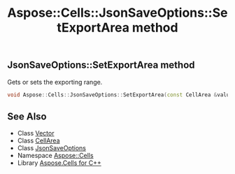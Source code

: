 ﻿---
title: Aspose::Cells::JsonSaveOptions::SetExportArea method
linktitle: SetExportArea
second_title: Aspose.Cells for C++ API Reference
description: 'Aspose::Cells::JsonSaveOptions::SetExportArea method. Gets or sets the exporting range in C++.'
type: docs
weight: 1500
url: /cpp/aspose.cells/jsonsaveoptions/setexportarea/
---
## JsonSaveOptions::SetExportArea method


Gets or sets the exporting range.

```cpp
void Aspose::Cells::JsonSaveOptions::SetExportArea(const CellArea &value)
```

## See Also

* Class [Vector](../../vector/)
* Class [CellArea](../../cellarea/)
* Class [JsonSaveOptions](../)
* Namespace [Aspose::Cells](../../)
* Library [Aspose.Cells for C++](../../../)
